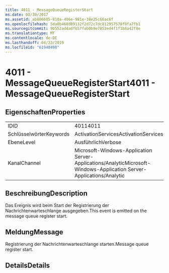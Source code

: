```yaml
---
title: 4011 - MessageQueueRegisterStart
ms.date: 03/30/2017
ms.assetid: ab806605-810a-406e-981e-38e25c66ac6f
ms.openlocfilehash: 5da0b468d89132f2d72c7dc812957578f8fa7fb1
ms.sourcegitcommit: 9b552addadfb57fab0b9e7852ed4f1f1b8a42f8e
ms.translationtype: MT
ms.contentlocale: de-DE
ms.lasthandoff: 04/23/2019
ms.locfileid: "61948498"
---
```

# <a name="4011---messagequeueregisterstart"></a><span data-ttu-id="aea4b-102">4011 - MessageQueueRegisterStart</span><span class="sxs-lookup"><span data-stu-id="aea4b-102">4011 - MessageQueueRegisterStart</span></span>
## <a name="properties"></a><span data-ttu-id="aea4b-103">Eigenschaften</span><span class="sxs-lookup"><span data-stu-id="aea4b-103">Properties</span></span>  
  
|||  
|-|-|  
|<span data-ttu-id="aea4b-104">ID</span><span class="sxs-lookup"><span data-stu-id="aea4b-104">ID</span></span>|<span data-ttu-id="aea4b-105">4011</span><span class="sxs-lookup"><span data-stu-id="aea4b-105">4011</span></span>|  
|<span data-ttu-id="aea4b-106">Schlüsselwörter</span><span class="sxs-lookup"><span data-stu-id="aea4b-106">Keywords</span></span>|<span data-ttu-id="aea4b-107">ActivationServices</span><span class="sxs-lookup"><span data-stu-id="aea4b-107">ActivationServices</span></span>|  
|<span data-ttu-id="aea4b-108">Ebene</span><span class="sxs-lookup"><span data-stu-id="aea4b-108">Level</span></span>|<span data-ttu-id="aea4b-109">Ausführlich</span><span class="sxs-lookup"><span data-stu-id="aea4b-109">Verbose</span></span>|  
|<span data-ttu-id="aea4b-110">Kanal</span><span class="sxs-lookup"><span data-stu-id="aea4b-110">Channel</span></span>|<span data-ttu-id="aea4b-111">Microsoft-Windows-Application Server-Applications/Analytic</span><span class="sxs-lookup"><span data-stu-id="aea4b-111">Microsoft-Windows-Application Server-Applications/Analytic</span></span>|  
  
## <a name="description"></a><span data-ttu-id="aea4b-112">Beschreibung</span><span class="sxs-lookup"><span data-stu-id="aea4b-112">Description</span></span>  
 <span data-ttu-id="aea4b-113">Das Ereignis wird beim Start der Registrierung der Nachrichtenwarteschlange ausgegeben.</span><span class="sxs-lookup"><span data-stu-id="aea4b-113">This event is emitted on the message queue register start.</span></span>  
  
## <a name="message"></a><span data-ttu-id="aea4b-114">Meldung</span><span class="sxs-lookup"><span data-stu-id="aea4b-114">Message</span></span>  
 <span data-ttu-id="aea4b-115">Registrierung der Nachrichtenwarteschlange starten.</span><span class="sxs-lookup"><span data-stu-id="aea4b-115">Message queue register start.</span></span>  
  
## <a name="details"></a><span data-ttu-id="aea4b-116">Details</span><span class="sxs-lookup"><span data-stu-id="aea4b-116">Details</span></span>
